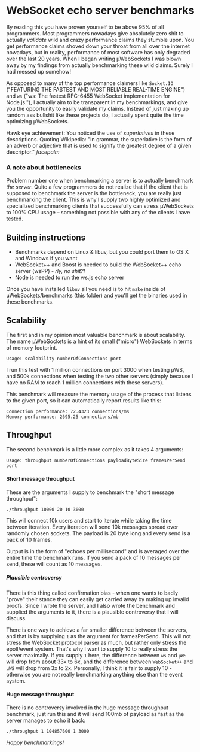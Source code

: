 # WebSocket echo server benchmarks
By reading this you have proven yourself to be above 95% of all programmers. Most programmers nowadays give absolutely zero shit to actually *validate* wild and crazy performance claims they stumble upon. You get performance claims shoved down your throat from all over the internet nowadays, but in reality, performance of most software has only degraded over the last 20 years. When I began writing µWebSockets I was blown away by my findings from actually benchmarking these wild claims. Surely I had messed up somehow!

As opposed to many of the top performance claimers like `Socket.IO` ("FEATURING THE FASTEST AND MOST RELIABLE REAL-TIME ENGINE") and `ws` ("ws: The fastest RFC-6455 WebSocket implementation for Node.js."), I actually aim to be transparent in my benchmarkings, and give you the opportunity to easily validate my claims. Instead of just making up random ass bullshit like these projects do, I actually spent quite the time optimizing µWebSockets.

Hawk eye achievement: You noticed the use of *superlatives* in these descriptions. Quoting Wikipedia: "In grammar, the superlative is the form of an adverb or adjective that is used to signify the greatest degree of a given descriptor." *facepalm*

### A note about bottlenecks
Problem number one when benchmarking a server is to actually benchmark *the server*. Quite a few programmers do not realize that if the client that is supposed to benchmark the server is the bottleneck, you are really just benchmarking the client. This is why I supply two highly optimized and specialized benchmarking clients that successfully can stress µWebSockets to 100% CPU usage – something not possible with any of the clients I have tested.

## Building instructions
* Benchmarks depend on Linux & libuv, but you could port them to OS X and Windows if you want
* WebSocket++ and Boost is needed to build the WebSocket++ echo server (wsPP) - *rly, no shit?!*
* Node is needed to run the ws.js echo server

Once you have installed `libuv` all you need is to hit `make` inside of uWebSockets/benchmarks (this folder) and you'll get the binaries used in these benchmarks.

## Scalability
The first and in my opinion most valuable benchmark is about scalability. The name µWebSockets is a hint of its small ("micro") WebSockets in terms of memory footprint.

`Usage: scalability numberOfConnections port`

I run this test with 1 million connections on port 3000 when testing µWS, and 500k connections when testing the two other servers (simply because I have no RAM to reach 1 million connections with these servers).

This benchmark will measure the memory usage of the process that listens to the given port, so it can automatically report results like this:
```
Connection performance: 72.4323 connections/ms
Memory performance: 2695.25 connections/mb
```

## Throughput
The second benchmark is a little more complex as it takes 4 arguments:

`Usage: throughput numberOfConnections payloadByteSize framesPerSend port`

#### Short message throughput
These are the arguments I supply to benchmark the "short message throughput":

`./throughput 10000 20 10 3000`

This will connect 10k users and start to iterate while taking the time between iteration. Every iteration will send 10k messages spread over randomly chosen sockets. The payload is 20 byte long and every send is a pack of 10 frames.

Output is in the form of "echoes per millisecond" and is averaged over the entire time the benchmark runs. If you send a pack of 10 messages per send, these will count as 10 messages.

##### Plausible controversy
There is this thing called confirmation bias - when one wants to badly "prove" their stance they can easily get carried away by making up invalid proofs. Since I wrote the server, and I also wrote the benchmark and supplied the arguments to it, there is a plausible controversy that I will discuss.

There is one way to achieve a far smaller difference between the servers, and that is by supplying `1` as the argument for framesPerSend. This will not stress the WebSocket protocol parser as much, but rather only stress the epoll/event system. That's why I want to supply 10 to really stress the server maximally. If you supply `1` here, the difference between `ws` and `µWS` will drop from about 33x to 6x, and the difference between `WebSocket++` and `µWS` will drop from 3x to 2x. Personally, I think it is fair to supply 10 - otherwise you are not really benchmarking anything else than the event system.

#### Huge message throughput
There is no controversy involved in the huge message throughput benchmark, just run this and it will send 100mb of payload as fast as the server manages to echo it back:

`./throughput 1 104857600 1 3000`

*Happy benchmarkings!*
